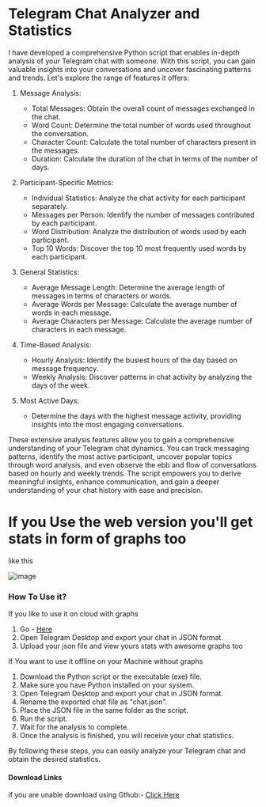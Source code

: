 <h1>Telegram Chat Analyzer and Statistics</h1>


I have developed a comprehensive Python script that enables in-depth analysis of your Telegram chat with someone. With this script, you can gain valuable insights into your conversations and uncover fascinating patterns and trends. Let's explore the range of features it offers:

1. Message Analysis:
   - Total Messages: Obtain the overall count of messages exchanged in the chat.
   - Word Count: Determine the total number of words used throughout the conversation.
   - Character Count: Calculate the total number of characters present in the messages.
   - Duration: Calculate the duration of the chat in terms of the number of days.

2. Participant-Specific Metrics:
   - Individual Statistics: Analyze the chat activity for each participant separately.
   - Messages per Person: Identify the number of messages contributed by each participant.
   - Word Distribution: Analyze the distribution of words used by each participant.
   - Top 10 Words: Discover the top 10 most frequently used words by each participant.
   
3. General Statistics:
   - Average Message Length: Determine the average length of messages in terms of characters or words.
   - Average Words per Message: Calculate the average number of words in each message.
   - Average Characters per Message: Calculate the average number of characters in each message.

4. Time-Based Analysis:
   - Hourly Analysis: Identify the busiest hours of the day based on message frequency.
   - Weekly Analysis: Discover patterns in chat activity by analyzing the days of the week.

5. Most Active Days:
   - Determine the days with the highest message activity, providing insights into the most engaging conversations.

These extensive analysis features allow you to gain a comprehensive understanding of your Telegram chat dynamics. You can track messaging patterns, identify the most active participant, uncover popular topics through word analysis, and even observe the ebb and flow of conversations based on hourly and weekly trends. The script empowers you to derive meaningful insights, enhance communication, and gain a deeper understanding of your chat history with ease and precision.

<h1>If you Use the web version you'll get stats in form of graphs too</h1>
like this

![image](https://github.com/MeetThakur/ConvoMetrics/assets/99238677/9e74f3ef-39cd-43bf-8010-660a69f47f64)





<h3>How To Use it?</h3>

If you like to use it on cloud with graphs
1. Go - <a href='https://convometrics.streamlit.app/'>Here</a>
2. Open Telegram Desktop and export your chat in JSON format.
3. Upload your json file and view yours stats with awesome graphs too


If You want to use it offline on your Machine without graphs
1. Download the Python script or the executable (exe) file.
2. Make sure you have Python installed on your system.
3. Open Telegram Desktop and export your chat in JSON format.
4. Rename the exported chat file as "chat.json".
5. Place the JSON file in the same folder as the script.
6. Run the script.
7. Wait for the analysis to complete.
8. Once the analysis is finished, you will receive your chat statistics.

By following these steps, you can easily analyze your Telegram chat and obtain the desired statistics.


<h4>Download Links</h4>
if you are unable download using Gthub:-
<a href='https://drive.google.com/drive/u/2/folders/1CW7gXTcLh7ICnK9N6K9drPnkpU55NZh6'>Click Here</a>

